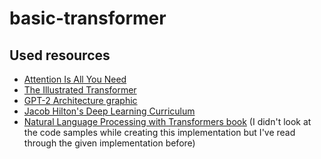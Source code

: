 # basic-transformer
 
## Used resources
- [Attention Is All You Need](https://arxiv.org/abs/1706.03762)
- [The Illustrated Transformer](https://jalammar.github.io/illustrated-transformer/)
- [GPT-2 Architecture graphic](https://en.wikipedia.org/wiki/GPT-2#/media/File:Full_GPT_architecture.png)
- [Jacob Hilton's Deep Learning Curriculum](https://github.com/jacobhilton/deep_learning_curriculum/blob/master/1-Transformers.md)
- [Natural Language Processing with Transformers book](https://www.oreilly.com/library/view/natural-language-processing/9781098136789/) (I didn't look at the code samples while creating this implementation but I've read through the given implementation before)